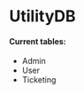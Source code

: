 # UtilityDB
<h4>Current tables:</h4>
<ul>
  <li>Admin</li>
  <li>User</li>
  <li>Ticketing</li>
</ul>
